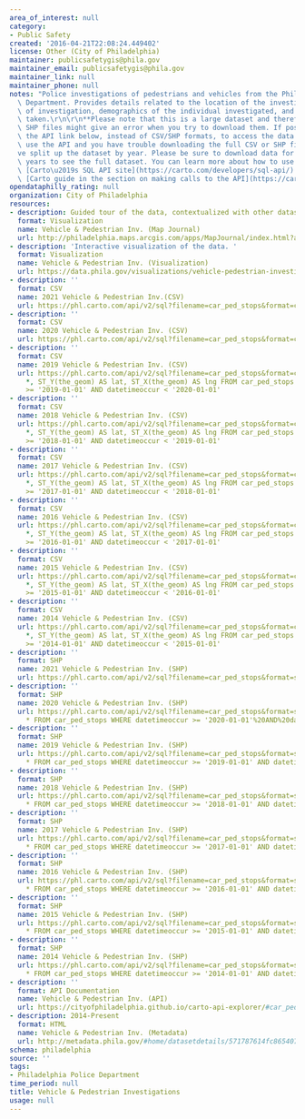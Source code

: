 ```yaml
---
area_of_interest: null
category:
- Public Safety
created: '2016-04-21T22:08:24.449402'
license: Other (City of Philadelphia)
maintainer: publicsafetygis@phila.gov
maintainer_email: publicsafetygis@phila.gov
maintainer_link: null
maintainer_phone: null
notes: "Police investigations of pedestrians and vehicles from the Philadelphia Police\
  \ Department. Provides details related to the location of the investigation, type\
  \ of investigation, demographics of the individual investigated, and the actions\
  \ taken.\r\n\r\n**Please note that this is a large dataset and therefore CSV and\
  \ SHP files might give an error when you try to download them. If possible, use\
  \ the API link below, instead of CSV/SHP formats, to access the data. If you can't\
  \ use the API and you have trouble downloading the full CSV or SHP files, we\u2019\
  ve split up the dataset by year. Please be sure to download data for all of the\
  \ years to see the full dataset. You can learn more about how to use the API at\
  \ [Carto\u2019s SQL API site](https://carto.com/developers/sql-api/) and in the\
  \ [Carto guide in the section on making calls to the API](https://carto.com/developers/sql-api/guides/making-calls/).**"
opendataphilly_rating: null
organization: City of Philadelphia
resources:
- description: Guided tour of the data, contextualized with other datasets
  format: Visualization
  name: Vehicle & Pedestrian Inv. (Map Journal)
  url: http://philadelphia.maps.arcgis.com/apps/MapJournal/index.html?appid=d498be2dde18426193679f5e9ce0e6e5
- description: 'Interactive visualization of the data. '
  format: Visualization
  name: Vehicle & Pedestrian Inv. (Visualization)
  url: https://data.phila.gov/visualizations/vehicle-pedestrian-investigations
- description: ''
  format: CSV
  name: 2021 Vehicle & Pedestrian Inv.(CSV)
  url: https://phl.carto.com/api/v2/sql?filename=car_ped_stops&format=csv&skipfields=cartodb_id,the_geom,the_geom_webmercator&q=SELECT%20*,%20ST_Y(the_geom)%20AS%20lat,%20ST_X(the_geom)%20AS%20lng%20FROM%20car_ped_stops%20WHERE%20datetimeoccur%20%3E=%20%272021-01-01%27
- description: ''
  format: CSV
  name: 2020 Vehicle & Pedestrian Inv. (CSV)
  url: https://phl.carto.com/api/v2/sql?filename=car_ped_stops&format=csv&skipfields=cartodb_id,the_geom,the_geom_webmercator&q=SELECT%20*,%20ST_Y(the_geom)%20AS%20lat,%20ST_X(the_geom)%20AS%20lng%20FROM%20car_ped_stops%20WHERE%20datetimeoccur%20%3E=%20%272020-01-01%27%20AND%20datetimeoccur%20%3C%20%272021-01-01%27
- description: ''
  format: CSV
  name: 2019 Vehicle & Pedestrian Inv. (CSV)
  url: https://phl.carto.com/api/v2/sql?filename=car_ped_stops&format=csv&skipfields=cartodb_id,the_geom,the_geom_webmercator&q=SELECT
    *, ST_Y(the_geom) AS lat, ST_X(the_geom) AS lng FROM car_ped_stops WHERE datetimeoccur
    >= '2019-01-01' AND datetimeoccur < '2020-01-01'
- description: ''
  format: CSV
  name: 2018 Vehicle & Pedestrian Inv. (CSV)
  url: https://phl.carto.com/api/v2/sql?filename=car_ped_stops&format=csv&skipfields=cartodb_id,the_geom,the_geom_webmercator&q=SELECT
    *, ST_Y(the_geom) AS lat, ST_X(the_geom) AS lng FROM car_ped_stops WHERE datetimeoccur
    >= '2018-01-01' AND datetimeoccur < '2019-01-01'
- description: ''
  format: CSV
  name: 2017 Vehicle & Pedestrian Inv. (CSV)
  url: https://phl.carto.com/api/v2/sql?filename=car_ped_stops&format=csv&skipfields=cartodb_id,the_geom,the_geom_webmercator&q=SELECT
    *, ST_Y(the_geom) AS lat, ST_X(the_geom) AS lng FROM car_ped_stops WHERE datetimeoccur
    >= '2017-01-01' AND datetimeoccur < '2018-01-01'
- description: ''
  format: CSV
  name: 2016 Vehicle & Pedestrian Inv. (CSV)
  url: https://phl.carto.com/api/v2/sql?filename=car_ped_stops&format=csv&skipfields=cartodb_id,the_geom,the_geom_webmercator&q=SELECT
    *, ST_Y(the_geom) AS lat, ST_X(the_geom) AS lng FROM car_ped_stops WHERE datetimeoccur
    >= '2016-01-01' AND datetimeoccur < '2017-01-01'
- description: ''
  format: CSV
  name: 2015 Vehicle & Pedestrian Inv. (CSV)
  url: https://phl.carto.com/api/v2/sql?filename=car_ped_stops&format=csv&skipfields=cartodb_id,the_geom,the_geom_webmercator&q=SELECT
    *, ST_Y(the_geom) AS lat, ST_X(the_geom) AS lng FROM car_ped_stops WHERE datetimeoccur
    >= '2015-01-01' AND datetimeoccur < '2016-01-01'
- description: ''
  format: CSV
  name: 2014 Vehicle & Pedestrian Inv. (CSV)
  url: https://phl.carto.com/api/v2/sql?filename=car_ped_stops&format=csv&skipfields=cartodb_id,the_geom,the_geom_webmercator&q=SELECT
    *, ST_Y(the_geom) AS lat, ST_X(the_geom) AS lng FROM car_ped_stops WHERE datetimeoccur
    >= '2014-01-01' AND datetimeoccur < '2015-01-01'
- description: ''
  format: SHP
  name: 2021 Vehicle & Pedestrian Inv. (SHP)
  url: https://phl.carto.com/api/v2/sql?filename=car_ped_stops&format=shp&skipfields=cartodb_id&q=SELECT%20*%20FROM%20car_ped_stops%20WHERE%20datetimeoccur%20%3E=%20%272021-01-01%27
- description: ''
  format: SHP
  name: 2020 Vehicle & Pedestrian Inv. (SHP)
  url: https://phl.carto.com/api/v2/sql?filename=car_ped_stops&format=shp&skipfields=cartodb_id&q=SELECT
    * FROM car_ped_stops WHERE datetimeoccur >= '2020-01-01'%20AND%20datetimeoccur%20%3C%20%272021-01-01%27
- description: ''
  format: SHP
  name: 2019 Vehicle & Pedestrian Inv. (SHP)
  url: https://phl.carto.com/api/v2/sql?filename=car_ped_stops&format=shp&skipfields=cartodb_id&q=SELECT
    * FROM car_ped_stops WHERE datetimeoccur >= '2019-01-01' AND datetimeoccur < '2020-01-01'
- description: ''
  format: SHP
  name: 2018 Vehicle & Pedestrian Inv. (SHP)
  url: https://phl.carto.com/api/v2/sql?filename=car_ped_stops&format=shp&skipfields=cartodb_id&q=SELECT
    * FROM car_ped_stops WHERE datetimeoccur >= '2018-01-01' AND datetimeoccur < '2019-01-01'
- description: ''
  format: SHP
  name: 2017 Vehicle & Pedestrian Inv. (SHP)
  url: https://phl.carto.com/api/v2/sql?filename=car_ped_stops&format=shp&skipfields=cartodb_id&q=SELECT
    * FROM car_ped_stops WHERE datetimeoccur >= '2017-01-01' AND datetimeoccur < '2018-01-01'
- description: ''
  format: SHP
  name: 2016 Vehicle & Pedestrian Inv. (SHP)
  url: https://phl.carto.com/api/v2/sql?filename=car_ped_stops&format=shp&skipfields=cartodb_id&q=SELECT
    * FROM car_ped_stops WHERE datetimeoccur >= '2016-01-01' AND datetimeoccur < '2017-01-01'
- description: ''
  format: SHP
  name: 2015 Vehicle & Pedestrian Inv. (SHP)
  url: https://phl.carto.com/api/v2/sql?filename=car_ped_stops&format=shp&skipfields=cartodb_id&q=SELECT
    * FROM car_ped_stops WHERE datetimeoccur >= '2015-01-01' AND datetimeoccur < '2016-01-01'
- description: ''
  format: SHP
  name: 2014 Vehicle & Pedestrian Inv. (SHP)
  url: https://phl.carto.com/api/v2/sql?filename=car_ped_stops&format=shp&skipfields=cartodb_id&q=SELECT
    * FROM car_ped_stops WHERE datetimeoccur >= '2014-01-01' AND datetimeoccur < '2015-01-01'
- description: ''
  format: API Documentation
  name: Vehicle & Pedestrian Inv. (API)
  url: https://cityofphiladelphia.github.io/carto-api-explorer/#car_ped_stops
- description: 2014-Present
  format: HTML
  name: Vehicle & Pedestrian Inv. (Metadata)
  url: http://metadata.phila.gov/#home/datasetdetails/571787614fc865407e3cf2b4/representationdetails/571787614fc865407e3cf2b8/
schema: philadelphia
source: ''
tags:
- Philadelphia Police Department
time_period: null
title: Vehicle & Pedestrian Investigations
usage: null
---
```

